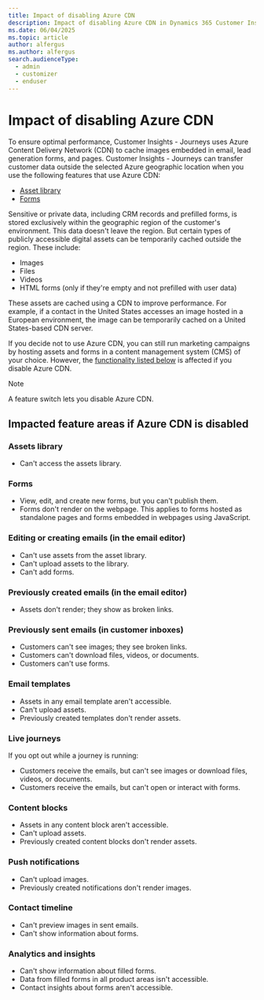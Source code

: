 ```yaml
---
title: Impact of disabling Azure CDN
description: Impact of disabling Azure CDN in Dynamics 365 Customer Insights - Journeys.
ms.date: 06/04/2025
ms.topic: article
author: alfergus
ms.author: alfergus
search.audienceType: 
  - admin
  - customizer
  - enduser
---
```


# Impact of disabling Azure CDN

To ensure optimal performance, Customer Insights - Journeys uses Azure Content Delivery Network (CDN) to cache images embedded in email, lead generation forms, and pages. Customer Insights - Journeys can transfer customer data outside the selected Azure geographic location when you use the following features that use Azure CDN:
- [Asset library](upload-images-files.md)
- [Forms](real-time-marketing-form-overview.md)

Sensitive or private data, including CRM records and prefilled forms, is stored exclusively within the geographic region of the customer's environment. This data doesn't leave the region. But certain types of publicly accessible digital assets can be temporarily cached outside the region. These include:
-	Images
-	Files
-	Videos
-	HTML forms (only if they're empty and not prefilled with user data)

These assets are cached using a CDN to improve performance. For example, if a contact in the United States accesses an image hosted in a European environment, the image can be temporarily cached on a United States-based CDN server.

If you decide not to use Azure CDN, you can still run marketing campaigns by hosting assets and forms in a content management system (CMS) of your choice. However, the [functionality listed below](cdn-disabling.md#impacted-feature-areas-if-azure-cdn-is-disabled) is affected if you disable Azure CDN.

> [!NOTE]
> A feature switch lets you disable Azure CDN.

## Impacted feature areas if Azure CDN is disabled

### Assets library
- Can't access the assets library.

### Forms
- View, edit, and create new forms, but you can't publish them.
- Forms don't render on the webpage. This applies to forms hosted as standalone pages and forms embedded in webpages using JavaScript.

### Editing or creating emails (in the email editor)
- Can't use assets from the asset library.
- Can't upload assets to the library.
- Can't add forms.

### Previously created emails (in the email editor)
- Assets don't render; they show as broken links.

### Previously sent emails (in customer inboxes)
- Customers can't see images; they see broken links.
- Customers can't download files, videos, or documents.
- Customers can't use forms.

### Email templates
- Assets in any email template aren't accessible.
- Can't upload assets.
- Previously created templates don't render assets.

### Live journeys
If you opt out while a journey is running:
- Customers receive the emails, but can't see images or download files, videos, or documents.
- Customers receive the emails, but can't open or interact with forms.

### Content blocks
- Assets in any content block aren't accessible.
- Can't upload assets.
- Previously created content blocks don't render assets.

### Push notifications
- Can't upload images.
- Previously created notifications don't render images.

### Contact timeline
- Can't preview images in sent emails. 
- Can't show information about forms.

### Analytics and insights
- Can't show information about filled forms.
- Data from filled forms in all product areas isn't accessible.
- Contact insights about forms aren't accessible.
